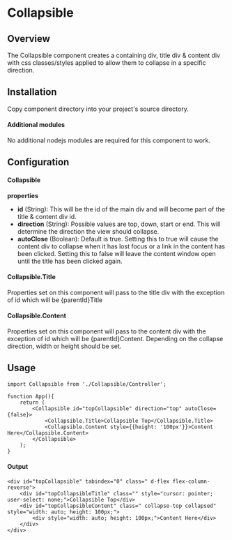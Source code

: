 # Collapsible

## Overview
The Collapsible component creates a containing div, title div & content div with css classes/styles applied to allow them to collapse in a specific direction.
## Installation
Copy component directory into your project's source directory.
#### Additional modules
No additional nodejs modules are required for this component to work.

## Configuration

#### Collapsible
**properties**
- **id** (String): This will be the id of the main div and will become part of the title & content div id.
- **direction** (String): Possible values are top, down, start or end.  This will determine the direction the view should collapse.
- **autoClose** (Boolean): Default is true.  Setting this to true will cause the content div to collapse when it has lost focus or a link in the content has been clicked.  Setting this to false will leave the content window open until the title has been clicked again.

#### Collapsible.Title
Properties set on this component will pass to the title div with the exception of id which will be {parentId}Title

#### Collapsible.Content
Properties set on this component will pass to the content div with the exception of id which will be {parentId}Content.  Depending on the collapse direction, width or height should be set.

## Usage
```
import Collapsible from './Collapsible/Controller';

function App(){
    return (
        <Collapsible id="topCollapsible" direction="top" autoClose={false}>
            <Collapsible.Title>Collapsible Top</Collapsible.Title>
            <Collapsible.Content style={{height: '100px'}}>Content Here</Collapsible.Content>
        </Collapsible>
    );
}
```
#### Output
```
<div id="topCollapsible" tabindex="0" class=" d-flex flex-column-reverse">
    <div id="topCollapsibleTitle" class="" style="cursor: pointer; user-select: none;">Collapsible Top</div>
    <div id="topCollapsibleContent" class=" collapse-top collapsed" style="width: auto; height: 100px;">
        <div style="width: auto; height: 100px;">Content Here</div>
    </div>
</div>
```